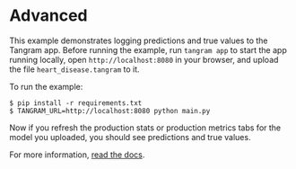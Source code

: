 # Advanced

This example demonstrates logging predictions and true values to the Tangram app. Before running the example, run `tangram app` to start the app running locally, open `http://localhost:8080` in your browser, and upload the file `heart_disease.tangram` to it.

To run the example:

```
$ pip install -r requirements.txt
$ TANGRAM_URL=http://localhost:8080 python main.py
```

Now if you refresh the production stats or production metrics tabs for the model you uploaded, you should see predictions and true values.

For more information, [read the docs](https://www.tangram.xyz/docs).

